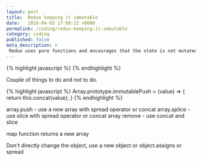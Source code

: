 ```yaml
---
layout: post
title:  Redux keeping it immutable
date:   2016-04-03 17:00:12 +0000
permalink: /coding/redux-keeping-it-immutable
category: coding
published: false
meta_description: >
 Redux uses pure functions and encourages that the state is not mutated.
---
```

{% highlight javascript %}
{% endhighlight %}

Couple of things to do and not to do.

{% highlight javascript %}
Array.prototype.immutablePush = (value) => {
	return this.concat(value);
}
{% endhighlight %}

array.push - use a new array with spread operator or concat
array.splice - use slice with spread operator or concat
array remove - use concat and slice

map function returns a new array

Don't directly change the object, use a new object or object.assigns or spread
